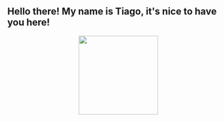 ## Hello there! My name is Tiago, it's nice to have you here!

<div align="center">
  <a href="https://github.com/graodopao">
  <img height="180em" src="https://github-readme-stats.vercel.app/api/top-langs/?username=graodopao&layout=compact&hide=Yacc,HTML&langs_count=8&theme=tokyonight"/>

